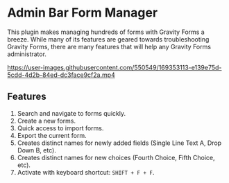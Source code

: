 # Admin Bar Form Manager

This plugin makes managing hundreds of forms with Gravity Forms a breeze. While many of its features are geared towards troubleshooting Gravity Forms, there are many features that will help any Gravity Forms administrator.

https://user-images.githubusercontent.com/550549/169353113-e139e75d-5cdd-4d2b-84ed-dc3face9cf2a.mp4

## Features

1. Search and navigate to forms quickly.
2. Create a new forms.
3. Quick access to import forms.
4. Export the current form.
5. Creates distinct names for newly added fields (Single Line Text A, Drop Down B, etc).
6. Creates distinct names for new choices (Fourth Choice, Fifth Choice, etc).
7. Activate with keyboard shortcut: `SHIFT + F + F`.

